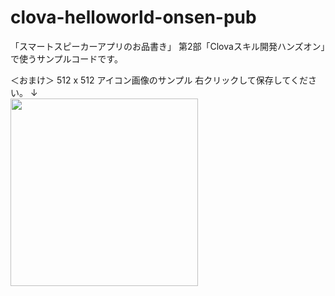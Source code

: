 # clova-helloworld-onsen-pub

「スマートスピーカーアプリのお品書き」
第2部「Clovaスキル開発ハンズオン」で使うサンプルコードです。



＜おまけ＞
512 x 512 アイコン画像のサンプル
右クリックして保存してください。
↓
<br>
<img src ="https://user-images.githubusercontent.com/1670181/58750698-a5b9ec00-84d0-11e9-8c1c-2c612db8178d.png" width=300>
